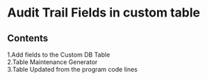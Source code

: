 # Audit Trail Fields in custom table


## <a name="step1"></a>Contents
1.Add fields to the Custom DB Table <br/>
2.Table Maintenance Generator<br/>
3.Table Updated from the program code lines




